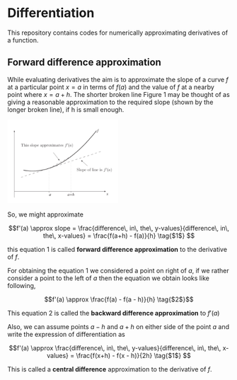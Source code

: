 # Differentiation

This repository contains codes for numerically approximating derivatives of a function.

## Forward difference approximation


While evaluating derivatives the aim is to approximate the slope of a curve $f$ at a particular point $x = a$ in terms of $f(a)$ and
the value of $f$ at a nearby point where $x = a+h$. The shorter broken line Figure 1 may be thought
of as giving a reasonable approximation to the required slope (shown by the longer broken line), if h
is small enough.

[<img src="figure1.png" width="250"/>](figure1.png) 

So, we might approximate 
```math
f'(a) \approx slope = \frac{difference\, in\, the\, y-values}{difference\, in\, the\, x-values} = \frac{f(a+h) - f(a)}{h}   \tag{$1$} 
```

this equation 1 is called **forward difference approximation** to the derivative of $f$. 

For obtaining the equation 1 we considered a point on right of $a$, if we rather consider a point to the left of $a$ then the equation we obtain looks like following, 
```math
f'(a) \approx \frac{f(a) - f(a - h)}{h}   \tag{$2$}
```
This equation 2 is called the **backward difference approximation** to $f'(a)$

Also, we can assume points $a-h$ and $a+h$ on either side of the point $a$ and write the expression of differentiation as 
```math
f'(a) \approx \frac{difference\, in\, the\, y-values}{difference\, in\, the\, x-values} = \frac{f(x+h) - f(x - h)}{2h}    \tag{$1$} 
```
This is called a **central difference** approximation to the derivative of $f$.

